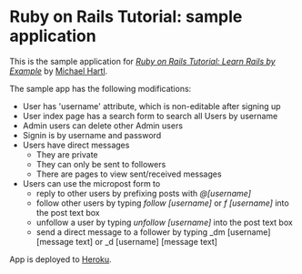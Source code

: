 # Ruby on Rails Tutorial: sample application

This is the sample application for
[*Ruby on Rails Tutorial: Learn Rails by Example*](http://railstutorial.org/)
by [Michael Hartl](http://michaelhartl.com/).

The sample app has the following modifications:
* User has 'username' attribute, which is non-editable after signing up
* User index page has a search form to search all Users by username
* Admin users can delete other Admin users
* Signin is by username and password
* Users have direct messages
	* They are private
	* They can only be sent to followers
	* There are pages to view sent/received messages
* Users can use the micropost form to
	* reply to other users by prefixing posts with _@[username]_
	* follow other users by typing _follow [username]_ or _f [username]_ into the post text box
	* unfollow a user by typing _unfollow [username]_ into the post text box
	* send a direct message to a follower by typing _dm [username] [message
	  text] or _d [username] [message text]

App is deployed to [Heroku](https://sample-app-extended-akydd.herokuapp.com/).
